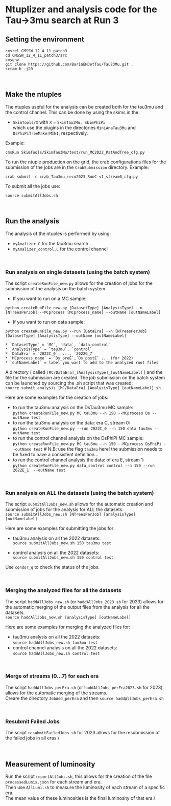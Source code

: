 # Ntuplizer and analysis code for the Tau&rarr;3mu search at Run 3

## Setting the environment

```
cmsrel CMSSW_12_4_11_patch3
cd CMSSW_12_4_11_patch3/src
cmsenv
git clone https://github.com/BariGEMJetTau/Tau23Mu.git .
scram b -j20
```
<p>&nbsp;</p>

## Make the ntuples
The ntuples useful for the analysis can be created both for the tau3mu and the control channel. This can be done by using the skims in the:
* `SkimTools/X` with `X` = `SkimTau3Mu, SkimPhiPi` \
which use the plugins in the directories `MiniAnaTau3Mu` and `DsPhiPiTreeMakerMINI`, respectively.

Example:
```
cmsRun SkimTools/SkimTau3Mu/test/run_MC2022_PatAndTree_cfg.py
```

To run the ntuple production on the grid, the crab configurations files for the submission of the jobs are in the `CrabSubmission` directory. Example:
```
crab submit -c crab_Tau3mu_reco2023_RunC-v1_stream0_cfg.py 
```

To submit all the jobs use:
```
source submitAllJobs.sh
```
<p>&nbsp;</p>

## Run the analysis
The analysis of the ntuples is performed by using:
* `myAnalizer.C` for the tau3mu search
* `myAnalizer_control.C` for the control channel 

<p>&nbsp;</p>

### Run analysis on single datasets (using the batch system)
The script `createRunFile_new.py` allows for the creation of jobs for the submission of the analysis on the batch system.
* If you want to run on a MC sample:
```
python createRunFile_new.py [DatasetType] [AnalysisType] --n [NTreesPerJob] --MCprocess [MCprocess_name] --outName [outNameLabel]
```
* If you want to run on data sample:
```
python createRunFile_new.py --run [DataEra] --n [NTreesPerJob] [DatasetType] [AnalysisType] --outName [outNameLabel]
```
    * `DatasetType` = `MC`, `data`, `data_control`
    * `AnalysisType` = `tau3mu`, `control`
    * `DataEra` = `2022C_0`, ..., `2022G_7`
    * `MCprocess_name` = `Ds_preE`,`Ds_postE` ... (for 2022)
    * `outNameLabel` = label you want to add to the analyzed root files 

A directory ( called `[MC/DataEra]_[AnalysisType]_[outNameLabel]` ) and the file for the submission are created. The job submission on the batch system can be launched by sourcing the .sh script that was created:\
`source submit_analysis_[MC/DataEra]_[AnalysisType]_[outNameLabel].sh` 

Here are some examples for the creation of jobs:
* to run the tau3mu analysis on the DsTau3mu MC sample:\
`python createRunFile_new.py MC tau3mu --n 150 --MCprocess Ds --outName test`
* to run the tau3mu analysis on the data: era C, stream 0:\
`python createRunFile_new.py --run 2022C_0 --n 150 data tau3mu --outName test`
* to run the control channel analysis on the DsPhiPi MC sample:\
`python createRunFile_new.py MC tau3mu --n 150 --MCprocess DsPhiPi --outName test` # N.B: use the flag `tau3mu` here! the submission needs to be fixed to have a consistent definition...
* to run the control channel analysis the data: of era E, stream 1:\
`python createRunFile_new.py data_control control --n 150 --run 2022E_1  --outName test`

<p>&nbsp;</p>

### Run analysis on ALL the datasets (using the batch system)
The script `submitAllJobs_new.sh` allows for the automatic creation and submission of jobs for the analysis for ALL the datasets.\
`source submitAllJobs_new.sh [NTreesPerJob] [analysisType] [outNameLabel]`

Here are some examples for submitting the jobs for:
* tau3mu analysis on all the 2022 datasets:\
`source submitAllJobs_new.sh 150 tau3mu test`

* control analysis on all the 2022 datasets:\
`source submitAllJobs_new.sh 150 control test`

Use `condor_q` to check the status of the jobs.

<p>&nbsp;</p>

### Merging the analyzed files for all the datasets
The script `haddAllJobs_new.sh` (or `haddAllJobs_2023.sh` for 2023) allows for the automatic merging of the output files from the analysis for all the datasets.\
`source haddAllJobs_new.sh [analysisType] [outNameLabel]`

Here are some examples for merging the analyzed files for:
* tau3mu analysis on all the 2022 datasets:\
`source haddAllJobs_new.sh tau3mu test`
* control channel analysis on all the 2022 datasets:\
`source haddAllJobs_new.sh control test`

<p>&nbsp;</p>

### Merge of streams (0...7) for each era
The script `haddAllJobs_perEra.sh` (or `haddAllJobs_perEra2023.sh` for 2023) allows for the automatic merging of the streams.\
Creare the directory `JobAdd_perEra` and then `source haddAllJobs_perEra.sh`

<p>&nbsp;</p>

### Resubmit Failed Jobs
The script `resubmitFailedJobs.sh` for 2023 allows for the resubmission of the failed jobs in all eras.\

<p>&nbsp;</p>

## Measurement of luminosity
Run the script `reportAllJobs.sh`, this allows for the creation of the file `processedLumis.json` for each stream and era.\
Then use `AllLumi.sh` to measure the luminosity of each stream of a specific era.\
The mean value of these luminosities is the final luminosity of that era.\

<p>&nbsp;</p>
